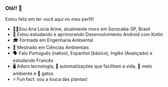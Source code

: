 ### Olá!! 👋

Estou feliz em ter você aqui no meu perfil! 

- 👩🏻‍Sou Ana Lúcia Arine, atualmente moro em Sorocaba-SP, Brasil 
- 📱 Estou estudando e aprimorando Desenvolvimento Android com Kotlin  
- 🎓 Formada em Engenharia Ambiental
- 🔬 Mestrado em Ciências Ambientais
- 🗣️ Falo Português (nativo), Espanhol (básico), Inglês (Avançado) e estudando Francês
- 🖥️ Adoro tecnologia, 🤖 automatizações que facilitam a vida, 🌱 meio ambiente e 🐾 gatos
- ⚡ Fun fact: sou a louca das plantas! 

